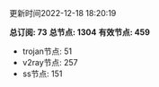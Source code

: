 更新时间2022-12-18 18:20:19

**总订阅: 73**
**总节点: 1304**
**有效节点: 459**
- trojan节点: 51
- v2ray节点: 257
- ss节点: 151
